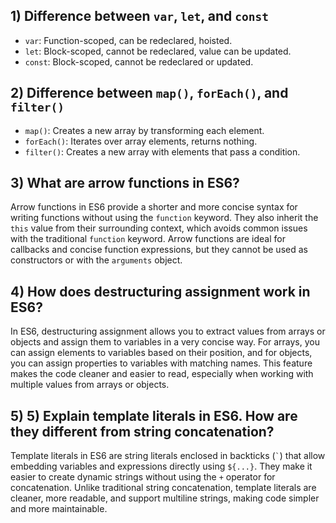 ## 1) Difference between `var`, `let`, and `const`  
- `var`: Function-scoped, can be redeclared, hoisted.  
- `let`: Block-scoped, cannot be redeclared, value can be updated.  
- `const`: Block-scoped, cannot be redeclared or updated.  



## 2) Difference between `map()`, `forEach()`, and `filter()`  
- `map()`: Creates a new array by transforming each element.  
- `forEach()`: Iterates over array elements, returns nothing.  
- `filter()`: Creates a new array with elements that pass a condition.  



## 3) What are arrow functions in ES6?


Arrow functions in ES6 provide a shorter and more concise syntax for writing functions without using the `function` keyword. They also inherit the `this` value from their surrounding context, which avoids common issues with the traditional `function` keyword. Arrow functions are ideal for callbacks and concise function expressions, but they cannot be used as constructors or with the `arguments` object.


## 4) How does destructuring assignment work in ES6?

In ES6, destructuring assignment allows you to extract values from arrays or objects and assign them to variables in a very concise way. For arrays, you can assign elements to variables based on their position, and for objects, you can assign properties to variables with matching names. This feature makes the code cleaner and easier to read, especially when working with multiple values from arrays or objects.



## 5) 5) Explain template literals in ES6. How are they different from string concatenation?

Template literals in ES6 are string literals enclosed in backticks (`` ` ``) that allow embedding variables and expressions directly using `${...}`. They make it easier to create dynamic strings without using the `+` operator for concatenation. Unlike traditional string concatenation, template literals are cleaner, more readable, and support multiline strings, making code simpler and more maintainable.